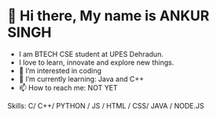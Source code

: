 # 👋 Hi there, My name is ANKUR SINGH

- I am BTECH CSE student at UPES Dehradun.
- I love to learn, innovate and explore new things.
- 👀 I’m interested in coding
- 🌱 I’m currently learning: Java and C++
- 📫 How to reach me: NOT YET

Skills: C/ C++/ PYTHON / JS / HTML / CSS/ JAVA / NODE.JS 

<!---
ankusing/ankusing is a ✨ special ✨ repository because its `README.md` (this file) appears on your GitHub profile.
You can click the Preview link to take a look at your changes.
--->
